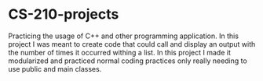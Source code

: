 # CS-210-projects
Practicing the usage of C++ and other programming application.
In this project I was meant to create code that could call and display an output with the number of times it occurred withing a list.
In this project I made it modularized and practiced normal coding practices only really needing to use public and main classes.
